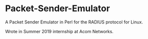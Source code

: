 # Packet-Sender-Emulator
A Packet Sender Emulator in Perl for the RADIUS protocol for Linux.

Wrote in Summer 2019 internship at Acom Networks.
